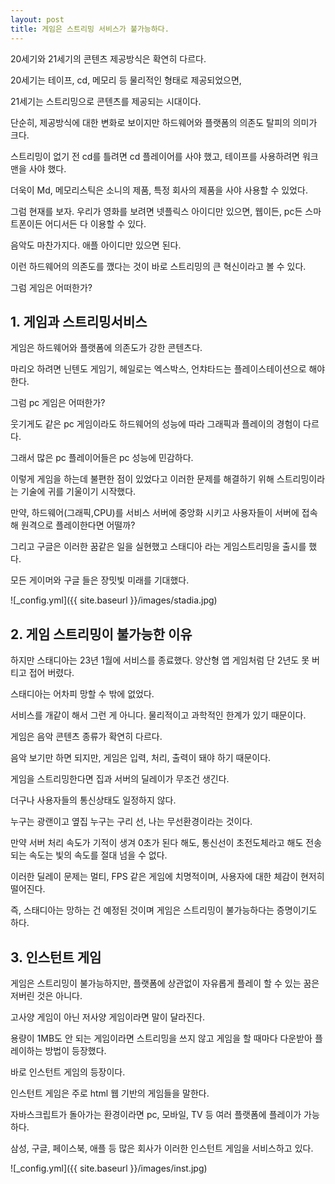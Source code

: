 ```yaml
---
layout: post
title: 게임은 스트리밍 서비스가 불가능하다.
---
```


20세기와 21세기의 콘텐츠 제공방식은 확연히 다르다.

20세기는 테이프, cd, 메모리 등 물리적인 형태로 제공되었으면,

21세기는 스트리밍으로 콘텐츠를 제공되는 시대이다.

단순히, 제공방식에 대한 변화로 보이지만 하드웨어와 플랫폼의 의존도 탈피의 의미가 크다.

스트리밍이 없기 전 cd를 틀려면 cd 플레이어를 사야 했고, 테이프를 사용하려면 워크맨을 사야 했다.

더욱이 Md, 메모리스틱은 소니의 제품, 특정 회사의 제품을 사야 사용할 수 있었다.

그럼 현재를 보자. 우리가 영화를 보려면 넷플릭스 아이디만 있으면, 웹이든, pc든 스마트폰이든 어디서든 다 이용할 수 있다.

음악도 마찬가지다. 애플 아이디만 있으면 된다.

이런 하드웨어의 의존도를 깼다는 것이 바로 스트리밍의 큰 혁신이라고 볼 수 있다.

그럼 게임은 어떠한가?


<h2>1. 게임과 스트리밍서비스  </h2>

게임은 하드웨어와 플랫폼에 의존도가 강한 콘텐츠다.

마리오 하려면 닌텐도 게임기, 헤일로는 엑스박스, 언챠타드는 플레이스테이션으로 해야 한다.

그럼 pc 게임은 어떠한가?

웃기게도 같은 pc 게임이라도 하드웨어의 성능에 따라 그래픽과 플레이의 경험이 다르다.  

그래서 많은 pc 플레이어들은 pc 성능에 민감하다.

이렇게 게임을 하는데 불편한 점이 있었다고 이러한 문제를 해결하기 위해 스트리밍이라는 기술에 귀를 기울이기 시작했다.

만약, 하드웨어(그래픽,CPU)를 서비스 서버에 중앙화 시키고 사용자들이 서버에 접속해 원격으로 플레이한다면 어떨까?

그리고 구글은 이러한 꿈같은 일을 실현했고 스태디아 라는 게임스트리밍을 출시를 했다.

모든 게이머와 구글 들은 장밋빛 미래를 기대했다.     

![_config.yml]({{ site.baseurl }}/images/stadia.jpg)



<h2>2. 게임 스트리밍이 불가능한 이유</h2>

하지만 스태디아는 23년 1월에 서비스를 종료했다. 양산형 앱 게임처럼 단 2년도 못 버티고 접어 버렸다.

스태디아는 어차피 망할 수 밖에 없었다.

서비스를 개같이 해서 그런 게 아니다. 물리적이고 과학적인 한계가 있기 때문이다.

게임은 음악 콘텐츠 종류가 확연히 다르다.

음악 보기만 하면 되지만, 게임은 입력, 처리, 출력이 돼야 하기 때문이다.

게임을 스트리밍한다면 집과 서버의 딜레이가 무조건 생긴다. 

더구나 사용자들의 통신상태도 일정하지 않다. 

누구는 광랜이고 옆집 누구는 구리 선, 나는 무선환경이라는 것이다.

만약 서버 처리 속도가 기적이 생겨 0초가 된다 해도, 통신선이 초전도체라고 해도 전송되는 속도는 빛의 속도를 절대 넘을 수 없다.

이러한 딜레이 문제는 멀티, FPS 같은 게임에 치명적이며, 사용자에 대한 체감이 현저히 떨어진다.

즉, 스태디아는 망하는 건 예정된 것이며 게임은 스트리밍이 불가능하다는 증명이기도 하다.



<h2>3. 인스턴트 게임</h2>

게임은 스트리밍이 불가능하지만, 플랫폼에 상관없이 자유롭게 플레이 할 수 있는 꿈은 저버린 것은 아니다.

고사양 게임이 아닌 저사양 게임이라면 말이 달라진다.

용량이 1MB도 안 되는 게임이라면 스트리밍을 쓰지 않고 게임을 할 때마다 다운받아 플레이하는 방법이 등장했다.

바로 인스턴트 게임의 등장이다.

인스턴트 게임은 주로 html 웹 기반의 게임들을 말한다.

자바스크립트가 돌아가는 환경이라면 pc, 모바일, TV 등 여러 플랫폼에 플레이가 가능하다.

삼성, 구글, 페이스북, 애플 등 많은 회사가 이러한 인스턴트 게임을 서비스하고 있다.

![_config.yml]({{ site.baseurl }}/images/inst.jpg)

